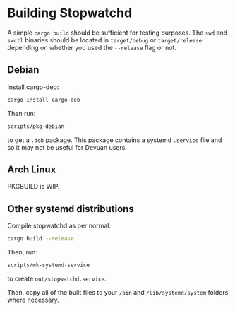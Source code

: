 # Building Stopwatchd

A simple `cargo build` should be sufficient for testing purposes. The `swd` and `swctl` binaries should be located in `target/debug` or `target/release` depending on whether you used the `--release` flag or not.

## Debian

Install cargo-deb:

```bash
cargo install cargo-deb
```

Then run:

```bash
scripts/pkg-debian
```

to get a `.deb` package. This package contains a systemd `.service` file and so it may not be useful for Devuan users.

## Arch Linux

PKGBUILD is WIP.

## Other systemd distributions

Compile stopwatchd as per normal.

```bash
cargo build --release
```

Then, run:

```bash
scripts/mk-systemd-service
```

to create `out/stopwatchd.service`.

Then, copy all of the built files to your `/bin` and `/lib/systemd/system` folders where necessary.
